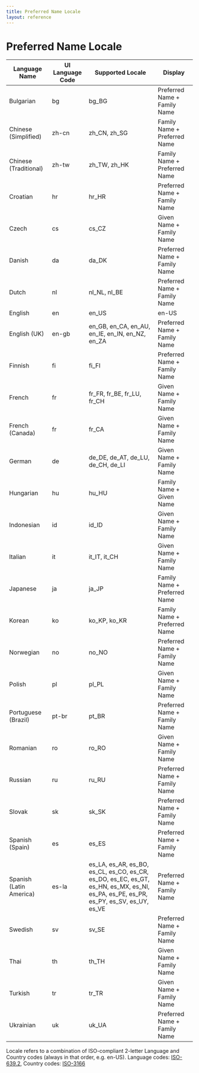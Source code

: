 ```yaml
---
title: Preferred Name Locale 
layout: reference
---
```


# Preferred Name Locale

Language Name|UI Language Code|Supported Locale|Display
---|---|---|---
Bulgarian|bg|bg_BG|Preferred Name + Family Name
Chinese (Simplified)|zh-cn|zh_CN, zh_SG|Family Name + Preferred Name 
Chinese (Traditional)|zh-tw|zh_TW, zh_HK|Family Name + Preferred Name
Croatian|hr|hr_HR|Preferred Name + Family Name
Czech|cs|cs_CZ|Given Name + Family Name
Danish|da|da_DK|Preferred Name + Family Name
Dutch|nl|nl_NL, nl_BE|Preferred Name + Family Name
English|en|en_US|en-US|Preferred Name + Family Name
English (UK)|en-gb|en_GB, en_CA, en_AU, en_IE, en_IN, en_NZ, en_ZA|Preferred Name + Family Name
Finnish|fi|fi_FI|Preferred Name + Family Name
French|fr|fr_FR, fr_BE, fr_LU, fr_CH|Given Name + Family Name
French (Canada)|fr|fr_CA|Given Name + Family Name
German|de|de_DE, de_AT, de_LU, de_CH, de_LI|Given Name + Family Name
Hungarian|hu|hu_HU|Family Name + Given Name 
Indonesian|id|id_ID|Given Name + Family Name
Italian|it|it_IT, it_CH|Given Name + Family Name
Japanese|ja|ja_JP|Family Name + Preferred Name
Korean|ko|ko_KP, ko_KR|Family Name + Preferred Name
Norwegian|no|no_NO|Preferred Name + Family Name
Polish|pl|pl_PL|Given Name + Family Name
Portuguese (Brazil)|pt-br|pt_BR|Preferred Name + Family Name
Romanian|ro|ro_RO|Given Name + Family Name
Russian|ru|ru_RU|Preferred Name + Family Name
Slovak|sk|sk_SK|Preferred Name + Family Name
Spanish (Spain)|es|es_ES|Preferred Name + Family Name
Spanish (Latin America)|es-la|es_LA, es_AR, es_BO, es_CL, es_CO, es_CR, es_DO, es_EC, es_GT, es_HN, es_MX, es_NI, es_PA, es_PE, es_PR, es_PY, es_SV, es_UY, es_VE|Preferred Name + Family Name
Swedish|sv|sv_SE|Preferred Name + Family Name 
Thai|th|th_TH|Given Name + Family Name
Turkish|tr|tr_TR|Given Name + Family Name
Ukrainian|uk|uk_UA|Preferred Name + Family Name

Locale refers to a combination of ISO-compliant 2-letter Language and Country codes (always in that order, e.g. en-US). Language codes: [ISO-639.2](https://www.iso.org/iso-639-language-code), Country codes: [ISO-3166](https://www.iso.org/iso-3166-country-codes.html)

